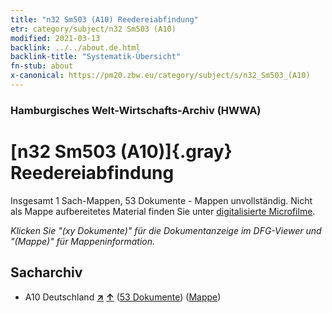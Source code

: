 ```yaml
---
title: "n32 Sm503 (A10) Reedereiabfindung"
etr: category/subject/n32 Sm503 (A10)
modified: 2021-03-13
backlink: ../../about.de.html
backlink-title: "Systematik-Übersicht"
fn-stub: about
x-canonical: https://pm20.zbw.eu/category/subject/s/n32_Sm503_(A10)
---
```


### Hamburgisches Welt-Wirtschafts-Archiv (HWWA)
# [n32 Sm503 (A10)]{.gray}&#8201; Reedereiabfindung&#160; 




Insgesamt 1 Sach-Mappen, 53 Dokumente - Mappen unvollständig.
Nicht als Mappe aufbereitetes Material finden Sie unter [digitalisierte Microfilme](/film/h1_sh.de.html).

_Klicken Sie "(xy Dokumente)" für die Dokumentanzeige im DFG-Viewer und "(Mappe)" für Mappeninformation._

## Sacharchiv



- A10 Deutschland [**&nearr;**](../../../geo/i/126128/about.de.html "Deutschland (alle Mappen)") [**&uarr;**](../../../geo/about.de.html#A10 "Ländersystematik") (<a href="https://pm20.zbw.eu/dfgview/sh/126128,145635" title="über: Deutschland : Reedereiabfindung" target="_blank">53 Dokumente</a>) ([Mappe](../../../../folder/sh/1261xx/126128/1456xx/145635/about.de.html))


